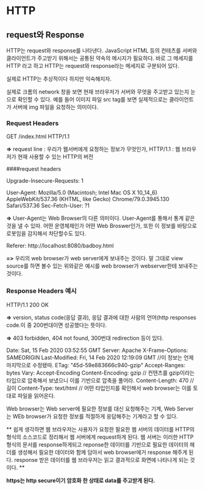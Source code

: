 # HTTP

## request와 Response

HTTP는 request와 response를 나타낸다.
JavaScript HTML 등의 컨테츠를 서버와 클라이언트가 주고받기 위해서는 공통된 약속의 메시지가 필요하다.
바로 그 메세지를 HTTP 라고 하고 HTTP는 request와 response라는 메세지로 구분되어 있다.

실제로 HTTP는 추상적이다 하지만 익숙해지자.

실제로 크롬의 network 창을 보면 현재 브라우저가 서버와 무엇을 주고받고 있는지 눈으로 확인할 수 있다. 예를 들어 이미지 파일 src tag를 보면 실제적으로는 클라이언트가 서버에 img 파일을 요청하는 의미이다.

### Request Headers

GET /index.html HTTP/1.1 

**=>** request line : 우리가 웹서버에게 요청하는 정보가 무엇인가, 
  HTTP/1.1 :
  웹 브라우저가 현재 사용할 수 있는 HTTP의 버전

####request headers

Upgrade-Insecure-Requests: 1

User-Agent: Mozilla/5.0 (Macintosh; Intel Mac OS X 10_14_6) AppleWebKit/537.36 (KHTML, like Gecko) Chrome/79.0.3945.130 Safari/537.36
Sec-Fetch-User: ?1

**=>** User-Agent는 Web Browser의 다른 의미이다. User-Agent를 통해서 통계 같은 것을 낼 수 있따. 어떤 운영체제인가 어떤 Web Broswer인가, 또한 이 정보를 바탕으로 로봇임을 감지해서 차단할수도 있다.

Referer: http://localhost:8080/badboy.html

**=>** 우리의 web browser가 web server에게 보내주는 것이다. 말 그대로 view source를 하면 볼수 있는 위와같은 예시를 web browser가 webserver한테 보내주는 것이다.

### Response Headers 예시

HTTP/1.1 200 OK

**=>** version, status code(응답 결과), 응답 결과에 대한 사람의 언어(http responses code.이 중 200번대이면 성공했다는 뜻이다.

**=>** 403 forbidden, 404 not found, 300번대 redirection 등이 있다.

Date: Sat, 15 Feb 2020 03:52:55 GMT
Server: Apache
X-Frame-Options: SAMEORIGIN
Last-Modified: Fri, 14 Feb 2020 12:19:09 GMT    //이 정보는 언제 마지막으로 수정됐따.
ETag: "45d-59e883666c940-gzip"
Accept-Ranges: bytes
Vary: Accept-Encoding
Content-Encoding: gzip  // 컨텐츠를 gzip이라는 타입으로 압축해서 보냈으니 이를 기반으로 압축을 풀어라.
Content-Length: 470     //길이
Content-Type: text/html // 어떤 타입인지를 확인해서 web browser는 이를 토대로 파일을 읽어온다.

Web browser는 Web server에 필요한 정보를 대신 요청해주는 기계, Web Server는 WEb browser가 요청한 정보를 적절하게 응답해주는 기계라고 할 수 있다.

**
쉽게 생각하면 웹 브라우저는 사용자가 요청한 필요한 웹 서버의 데이터를 HTTP의 형식의 소스코드로 정리해서 웹 서버에게 request하게 된다. 웹 서버는 이러한 HTTP 형식의 문서를 response하게되고 reponse한 데이터를 기반으로 필요한 데이터의 헤더를 생성해서 필요한 데이터와 함께 담아서 web browser에거 response 해주게 된다. response 받은 데이터를 웹 브라우저는 읽고 결과적으로 화면에 나타나게 되는 것이다.
**

**https는 http secure이기 암호화 한 상태로 data를 주고받게 된다.**
